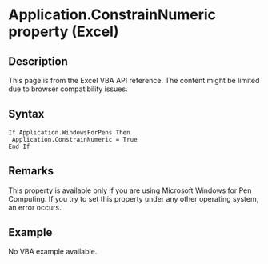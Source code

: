 # Application.ConstrainNumeric property (Excel)

## Description
This page is from the Excel VBA API reference. The content might be limited due to browser compatibility issues.

## Syntax
```vba
If Application.WindowsForPens Then 
 Application.ConstrainNumeric = True 
End If
```

## Remarks
This property is available only if you are using Microsoft Windows for Pen Computing. If you try to set this property under any other operating system, an error occurs.

## Example
No VBA example available.
